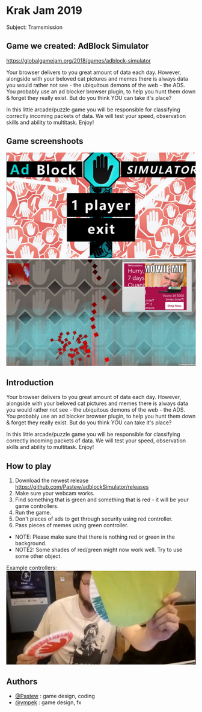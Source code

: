 # Krak Jam 2019
Subject: Tramsmission

## Game we created: AdBlock Simulator
https://globalgamejam.org/2018/games/adblock-simulator  

Your browser delivers to you great amount of data each day. However, alongside with your beloved cat pictures and memes there is always data you would rather not see - the ubiquitous demons of the web - the ADS. You probably use an ad blocker browser plugin, to help you hunt them down & forget they really exist. But do you think YOU can take it's place?  

In this little arcade/puzzle game you will be responsible for classifying correctly incoming packets of data. We will test your speed, observation skills and ability to multitask. Enjoy!

## Game screenshoots
![Alt text](s1.PNG?raw=true "s1.PNG")  
![Alt text](s3.PNG?raw=true "s3.PNG")  

## Introduction

Your browser delivers to you great amount of data each day. However, alongside with your beloved cat pictures and memes there is always data you would rather not see - the ubiquitous demons of the web - the ADS. You probably use an ad blocker browser plugin, to help you hunt them down & forget they really exist. But do you think YOU can take it's place? 

In this little arcade/puzzle game you will be responsible for classifying correctly incoming packets of data. We will test your speed, observation skills and ability to multitask. Enjoy!  

## How to play

1. Download the newest release https://github.com/Pastew/adblockSimulator/releases
2. Make sure your webcam works.
3. Find something that is green and something that is red - it will be your game controllers.
4. Run the game. 
5. Don't pieces of ads to get through security using red controller.
6. Pass pieces of memes using green controller.  

* NOTE: Please make sure that there is nothing red or green in the background.
* NOTE2: Some shades of red/green might now work well. Try to use some other object.

Example controllers:  
![Alt text](controllers.PNG?raw=true "controllers.PNG")  

## Authors
* [@Pastew](https://github.com/Pastew) : game design, coding
* [@ympek](https://github.com/ympek)  : game design, fx
